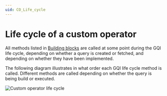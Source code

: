 ```yaml
---
uid: CO_Life_cycle
---
```


# Life cycle of a custom operator

All methods listed in [Building blocks](xref:CO_Building_blocks) are called at some point during the GQI life cycle, depending on whether a query is created or fetched, and depending on whether they have been implemented.

The following diagram illustrates in what order each GQI life cycle method is called. Different methods are called depending on whether the query is being build or executed.

![Custom operator life cycle](~/user-guide/images/GQI_CustomOperatorLifeCycle.png)
